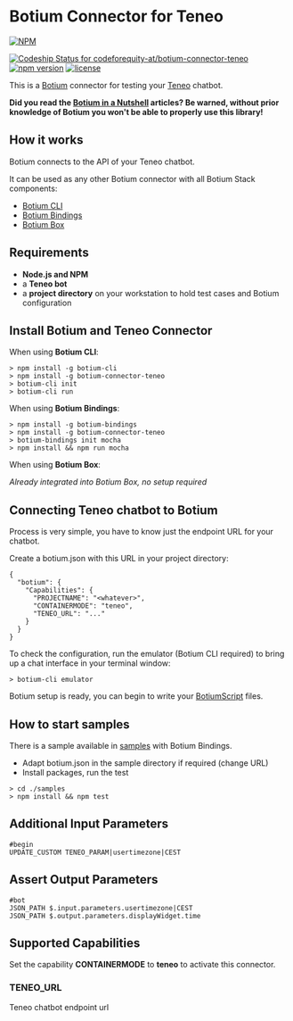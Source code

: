 # Botium Connector for Teneo

[![NPM](https://nodei.co/npm/botium-connector-teneo.png?downloads=true&downloadRank=true&stars=true)](https://nodei.co/npm/botium-connector-teneo/)

[![Codeship Status for codeforequity-at/botium-connector-teneo](https://app.codeship.com/projects/2bb81a70-c59f-0137-b318-6afa87cdc716/status?branch=master)](https://app.codeship.com/projects/366879)
[![npm version](https://badge.fury.io/js/botium-connector-teneo.svg)](https://badge.fury.io/js/botium-connector-teneo)
[![license](https://img.shields.io/github/license/mashape/apistatus.svg)]()


This is a [Botium](https://github.com/codeforequity-at/botium-core) connector for testing your [Teneo](https://www.artificial-solutions.com/teneo) chatbot.

__Did you read the [Botium in a Nutshell](https://medium.com/@floriantreml/botium-in-a-nutshell-part-1-overview-f8d0ceaf8fb4) articles? Be warned, without prior knowledge of Botium you won't be able to properly use this library!__

## How it works
Botium connects to the API of your Teneo chatbot.

It can be used as any other Botium connector with all Botium Stack components:
* [Botium CLI](https://github.com/codeforequity-at/botium-cli/)
* [Botium Bindings](https://github.com/codeforequity-at/botium-bindings/)
* [Botium Box](https://www.botium.at)

## Requirements
* **Node.js and NPM**
* a **Teneo bot**
* a **project directory** on your workstation to hold test cases and Botium configuration

## Install Botium and Teneo Connector

When using __Botium CLI__:

```
> npm install -g botium-cli
> npm install -g botium-connector-teneo
> botium-cli init
> botium-cli run
```

When using __Botium Bindings__:

```
> npm install -g botium-bindings
> npm install -g botium-connector-teneo
> botium-bindings init mocha
> npm install && npm run mocha
```

When using __Botium Box__:

_Already integrated into Botium Box, no setup required_

## Connecting Teneo chatbot to Botium

Process is very simple, you have to know just the endpoint URL for your chatbot.
  
Create a botium.json with this URL in your project directory: 

```
{
  "botium": {
    "Capabilities": {
      "PROJECTNAME": "<whatever>",
      "CONTAINERMODE": "teneo",
      "TENEO_URL": "..."
    }
  }
}
```

To check the configuration, run the emulator (Botium CLI required) to bring up a chat interface in your terminal window:

```
> botium-cli emulator
```

Botium setup is ready, you can begin to write your [BotiumScript](https://github.com/codeforequity-at/botium-core/wiki/Botium-Scripting) files.

## How to start samples

There is a sample available in [samples](./samples) with Botium Bindings.

* Adapt botium.json in the sample directory if required (change URL)
* Install packages, run the test

```
> cd ./samples
> npm install && npm test
```

## Additional Input Parameters

    #begin
    UPDATE_CUSTOM TENEO_PARAM|usertimezone|CEST

## Assert Output Parameters

    #bot
    JSON_PATH $.input.parameters.usertimezone|CEST
    JSON_PATH $.output.parameters.displayWidget.time

## Supported Capabilities

Set the capability __CONTAINERMODE__ to __teneo__ to activate this connector.

### TENEO_URL
Teneo chatbot endpoint url
